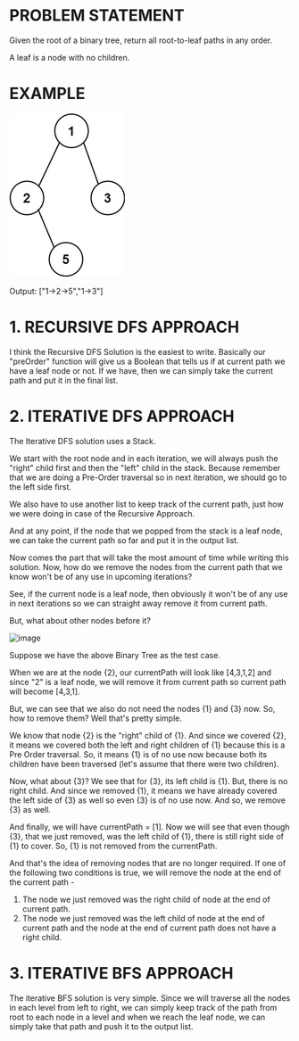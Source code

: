 # PROBLEM STATEMENT

Given the root of a binary tree, return all root-to-leaf paths in any order.

A leaf is a node with no children.

# EXAMPLE

![alt text](image.png)

Output: ["1->2->5","1->3"]

# **1. RECURSIVE DFS APPROACH**
I think the Recursive DFS Solution is the easiest to write. Basically our "preOrder" function will give us a Boolean that tells us if at current path we have a leaf node or not. If we have, then we can simply take the current path and put it in the final list.

# **2. ITERATIVE DFS APPROACH**
The Iterative DFS solution uses a Stack. 

We start with the root node and in each iteration, we will always push the "right" child first and then the "left" child in the stack. Because remember that we are doing a Pre-Order traversal so in next iteration, we should go to the left side first.

We also have to use another list to keep track of the current path, just how we were doing in case of the Recursive Approach.

And at any point, if the node that we popped from the stack is a leaf node, we can take the current path so far and put it in the output list.

Now comes the part that will take the most amount of time while writing this solution. Now, how do we remove the nodes from the current path that we know won't be of any use in upcoming iterations?

See, if the current node is a leaf node, then obviously it won't be of any use in next iterations so we can straight away remove it from current path.

But, what about other nodes before it?

![image](https://assets.leetcode.com/users/images/1694df59-cc0c-4cc2-a5b4-cc1873ccafcf_1709893420.2790706.png)

Suppose we have the above Binary Tree as the test case. 

When we are at the node {2}, our currentPath will look like [4,3,1,2] and since "2" is a leaf node, we will remove it from current path so current path will become [4,3,1]. 

But, we can see that we also do not need the nodes {1} and {3} now. So, how to remove them? Well that's pretty simple.

We know that node {2} is the "right" child of {1}. And since we covered {2}, it means we covered both the left and right children of {1} because this is a Pre Order traversal. So, it means {1} is of no use now because both its children have been traversed (let's assume that there were two children).

Now, what about {3}? We see that for {3}, its left child is {1}. But, there is no right child. And since we removed {1}, it means we have already covered the left side of {3} as well so even {3} is of no use now. And so, we remove {3} as well.

And finally, we will have currentPath = [1]. Now we will see that even though {3}, that we just removed, was the left child of {1}, there is still right side of {1} to cover. So, {1} is not removed from the currentPath.

And that's the idea of removing nodes that are no longer required. If one of the following two conditions is true, we will remove the node at the end of the current path -


1. The node we just removed was the right child of node at the end of current path.
2. The node we just removed was the left child of node at the end of current path and the node at the end of current path does not have a right child.

# **3. ITERATIVE BFS APPROACH**
The iterative BFS solution is very simple. Since we will traverse all the nodes in each level from left to right, we can simply keep track of the path from root to each node in a level and when we reach the leaf node, we can simply take that path and push it to the output list.
